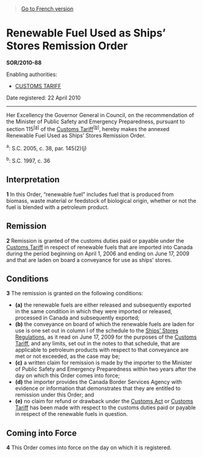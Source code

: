 > [Go to French version](/fr/Règlements/Décrets,%20ordonnances%20et%20règlements%20statutaires/2010/88.md)

# Renewable Fuel Used as Ships’ Stores Remission Order

**SOR/2010-88**

Enabling authorities: 
- [CUSTOMS TARIFF](/en/Acts/Statutes%20of%20Canada/1997/c.%2036.md)

Date registered: 22 April 2010

----------

Her Excellency the Governor General in Council, on the recommendation of the Minister of Public Safety and Emergency Preparedness, pursuant to section 115<sup><a href='#fn_612121-E_hq_5228'>[a]</a></sup> of the [Customs Tariff](/en/Acts/Statutes%20of%20Canada/1997/c.%2036.md)<sup><a href='#fn_612121-E_hq_5229'>[b]</a></sup>, hereby makes the annexed Renewable Fuel Used as Ships’ Stores Remission Order.

<a name='fn_612121-E_hq_5228'><sup>a</sup></a>: S.C. 2005, c. 38, par. 145(2)(j)<br />

<a name='fn_612121-E_hq_5229'><sup>b</sup></a>: S.C. 1997, c. 36<br />




## Interpretation


**1** In this Order, “renewable fuel” includes fuel that is produced from biomass, waste material or feedstock of biological origin, whether or not the fuel is blended with a petroleum product.




## Remission


**2** Remission is granted of the customs duties paid or payable under the [Customs Tariff](/en/Acts/Statutes%20of%20Canada/1997/c.%2036.md) in respect of renewable fuels that are imported into Canada during the period beginning on April 1, 2006 and ending on June 17, 2009 and that are laden on board a conveyance for use as ships’ stores.




## Conditions


**3** The remission is granted on the following conditions:
- **(a)** the renewable fuels are either released and subsequently exported in the same condition in which they were imported or released, processed in Canada and subsequently exported;
- **(b)** the conveyance on board of which the renewable fuels are laden for use is one set out in column I of the schedule to the [Ships’ Stores Regulations](/en/Regulations/Statutory%20Orders%20and%20Regulations/96/40.md), as it read on June 17, 2009 for the purposes of the [Customs Tariff](/en/Acts/Statutes%20of%20Canada/1997/c.%2036.md), and any limits, set out in the notes to that schedule, that are applicable to petroleum products with respect to that conveyance are met or not exceeded, as the case may be;
- **(c)** a written claim for remission is made by the importer to the Minister of Public Safety and Emergency Preparedness within two years after the day on which this Order comes into force;
- **(d)** the importer provides the Canada Border Services Agency with evidence or information that demonstrates that they are entitled to remission under this Order; and
- **(e)** no claim for refund or drawback under the [Customs Act](/en/Acts/Statutes%20of%20Canada/1985/c.%201%20(2nd%20Supp.).md) or [Customs Tariff](/en/Acts/Statutes%20of%20Canada/1997/c.%2036.md) has been made with respect to the customs duties paid or payable in respect of the renewable fuels in question.




## Coming into Force


**4** This Order comes into force on the day on which it is registered.


